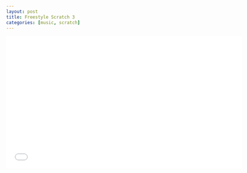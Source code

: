 ```yaml
---
layout: post
title: Freestyle Scratch 3
categories: [music, scratch]
---
```


<iframe width="640" height="360" align= "middle" src="//www.youtube.com/embed/WNnkuLlO99k" frameborder="0" allowfullscreen></iframe>